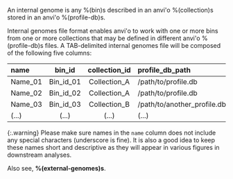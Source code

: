 An internal genome is any %(bin)s described in an anvi'o %(collection)s stored in an anvi'o %(profile-db)s.

Internal genomes file format enables anvi'o to work with one or more bins from one or more collections that may be defined in different anvi'o %(profile-db)s files. A TAB-delimited internal genomes file will be composed of the following five columns:

|name|bin_id|collection_id|profile_db_path|contigs_db_path|
|:--|:--:|:--:|:--|:--|
|Name_01|Bin_id_01|Collection_A|/path/to/profile.db|/path/to/contigs.db|
|Name_02|Bin_id_02|Collection_A|/path/to/profile.db|/path/to/contigs.db|
|Name_03|Bin_id_03|Collection_B|/path/to/another_profile.db|/path/to/another/contigs.db|
|(...)|(...)|(...)|(...)|(...)|

{:.warning}
Please make sure names in the `name` column does not include any special characters (underscore is fine). It is also a good idea to keep these names short and descriptive as they will appear in various figures in downstream analyses.

Also see, **%(external-genomes)s**.